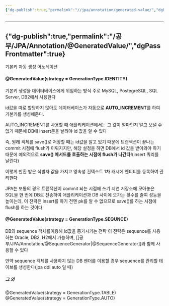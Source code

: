 ```yaml
---
{"dg-publish":true,"permalink":"//jpa/annotation/generated-value/","dgPassFrontmatter":true}
---
```



---
{"dg-publish":true,"permalink":"/공부/JPA/Annotation/@GeneratedValue/","dgPassFrontmatter":true}
---

기본키 자동 생성 어노테이션

#### @GeneratedValue(strategy = GenerationType.IDENTITY)
기본키 생성을 데이터베이스에게 위임하는 방식
주로 MySQL, PostegreSQL, SQL Server, DB2에서 사용한다

id값을 따로 할당하지 않아도 데이터베이스가 자동으로 **AUTO_INCREMENT**를 하여 기본키를 생성해준다.

AUTO_INCREMENT를 사용할 때 애플리케이션에서는 그 값이 얼마인지 알고 보낼 수 없기 때문에 DB에 insert문을 날려야 id 값을 알 수 있다

즉, 원래 객체를 save()로 저장할 때는 id값을 알고 있기 때문에 트랜잭션이 끝나는 commit 시점에 flush가 이뤄지지만, 해당 설정을 하면 DB에서 id 값을 받아와야 하기 때문에 예외적으로 **save() 메서드를 호출하는 시점에 flush가 나간다!**(insert 쿼리를 날린다)

이렇게 반환 받은 식별자 값을 가지고 영속성 컨텍스트 1차 캐시에 엔티티를 등록하여 관리한다

JPA는 보통의 경우 트랜잭션이 commit 되는 시점에 쓰기 지연 저장소에 모아놓은 SQL을 한 번에 DB로 전송하여 애플리케이션과 DB 사이에 오가는 횟수를 줄여 성능을 높이는데, 이 전략은 insert를 하기 전엔 pk를 알 수 없으므로 save()를 하는 시점에 flush를 하는 것이다
#### @GeneratedValue(strategy = GenerationType.SEQUNCE)
DB의 sequence 객체를이용해 Id값을 증가시키는 전략
이 전략은 sequence를 사용하는 Oracle, DB2, H2에서 가능하며, [[공부/JPA/Annotation/@SequenceGenerator\|@SequenceGenerator]]와 함께 사용할 수 있다

만약 sequence 객체를 사용하지 않는 DB 벤더를 이용할 경우 sequence를 관리할 테이브를 생성한다(jpa ddl auto 일 때)
##### 그 외 
@GeneratedValue(strategy = GenerationType.TABLE)
@GeneratedValue(strategy = GenerationType.AUTO)